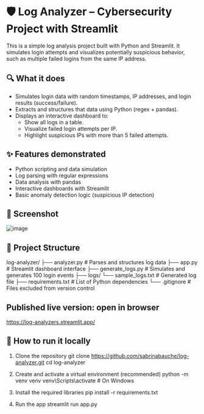 # 🛡️ Log Analyzer – Cybersecurity Project with Streamlit

This is a simple log analysis project built with Python and Streamlit. It simulates login attempts and visualizes potentially suspicious behavior, such as multiple failed logins from the same IP address.

## 🔍 What it does

- Simulates login data with random timestamps, IP addresses, and login results (success/failure).
- Extracts and structures that data using Python (regex + pandas).
- Displays an interactive dashboard to:
  - Show all logs in a table.
  - Visualize failed login attempts per IP.
  - Highlight suspicious IPs with more than 5 failed attempts.
 
## ✨ Features demonstrated
- Python scripting and data simulation
- Log parsing with regular expressions
- Data analysis with pandas
- Interactive dashboards with Streamlit
- Basic anomaly detection logic (suspicious IP detection)

## 📸 Screenshot

![image](https://github.com/user-attachments/assets/8c098971-93c9-4e58-b609-83dc75200453)

## 🧱 Project Structure
log-analyzer/
├── analyzer.py # Parses and structures log data
├── app.py # Streamlit dashboard interface
├── generate_logs.py # Simulates and generates 100 login events
├── logs/
└── sample_logs.txt # Generated log file
├── requirements.txt # List of Python dependencies
└── .gitignore # Files excluded from version control

## Published live version: open in browser
https://log-analyzers.streamlit.app/


## 🚀 How to run it locally

1. Clone the repository
git clone https://github.com/sabrinabauche/log-analyzer.git
cd log-analyzer

2. Create and activate a virtual environment (recommended)
python -m venv venv
venv\Scripts\activate    # On Windows

3. Install the required libraries
pip install -r requirements.txt

4. Run the app
streamlit run app.py
